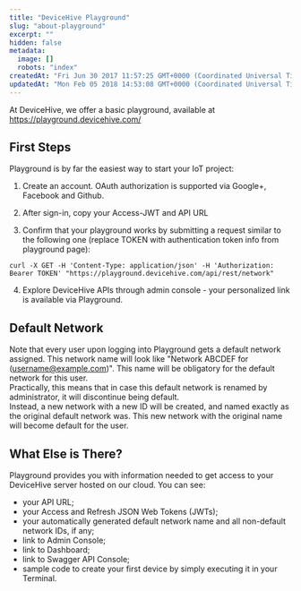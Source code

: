 ```yaml
---
title: "DeviceHive Playground"
slug: "about-playground"
excerpt: ""
hidden: false
metadata: 
  image: []
  robots: "index"
createdAt: "Fri Jun 30 2017 11:57:25 GMT+0000 (Coordinated Universal Time)"
updatedAt: "Mon Feb 05 2018 14:53:08 GMT+0000 (Coordinated Universal Time)"
---
```

At DeviceHive, we offer a basic playground, available at <https://playground.devicehive.com/>

## First Steps

Playground is by far the easiest way to start your IoT project:

1. Create an account. OAuth authorization is supported via Google+, Facebook and Github.

2. After sign-in, copy your Access-JWT and API URL

3. Confirm that your playground works by submitting a request similar to the following one (replace TOKEN with authentication token info from playground page):

```curl
curl -X GET -H 'Content-Type: application/json' -H 'Authorization: Bearer TOKEN' "https://playground.devicehive.com/api/rest/network"
```

4. Explore DeviceHive APIs through admin console - your personalized link is available via Playground.

## Default Network

Note that every user upon logging into Playground gets a default network assigned. This network name will look like "Network ABCDEF for ([username@example.com](mailto:username@example.com))". This name will be obligatory for the default network for this user.  
Practically, this means that in case this default network is renamed by administrator, it will discontinue being default.  
Instead, a new network with a new ID will be created, and named exactly as the original default network was. This new network with the original name will become default for the user.

## What Else is There?

Playground provides you with information needed to get access to your DeviceHive server hosted on our cloud. You can see:

- your API URL;
- your Access and Refresh JSON Web Tokens (JWTs);
- your automatically generated default network name and all non-default network IDs, if any;
- link to Admin Console;
- link to Dashboard;
- link to Swagger API Console;
- sample code to create your first device by simply executing it in your Terminal.
